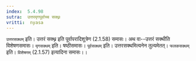 ```yaml
---
index:  5.4.98
sutra:  उत्तरमृगपूर्वाच्च सक्थ्नः
vritti:  nyasa
---
```


`उत्तरसक्थम्` इति। उत्तरं सक्थ्न इति पूर्वापरादिशूत्रेण (2.1.58) समासः। अथ वा--उत्तरं सक्थीति विशेषणसमासः। `मृगसक्थम्` इति। षष्ठीसमासः। `पूर्वसक्थम्` इति। उत्तरसक्थमित्यनेन तुल्यमेतत्। `फलकसक्थम्` इति। `विशेषणम्` (2.1.57) इत्यादिना समासः।।

